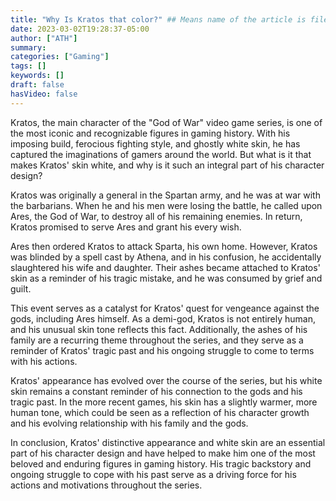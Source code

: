 ```yaml
---
title: "Why Is Kratos that color?" ## Means name of the article is filename
date: 2023-03-02T19:28:37-05:00
author: ["ATH"]
summary:
categories: ["Gaming"]
tags: []
keywords: []
draft: false
hasVideo: false
---
```


Kratos, the main character of the "God of War" video game series, is one of the most iconic and recognizable figures in gaming history. With his imposing build, ferocious fighting style, and ghostly white skin, he has captured the imaginations of gamers around the world. But what is it that makes Kratos' skin white, and why is it such an integral part of his character design?

Kratos was originally a general in the Spartan army, and he was at war with the barbarians. When he and his men were losing the battle, he called upon Ares, the God of War, to destroy all of his remaining enemies. In return, Kratos promised to serve Ares and grant his every wish.

Ares then ordered Kratos to attack Sparta, his own home. However, Kratos was blinded by a spell cast by Athena, and in his confusion, he accidentally slaughtered his wife and daughter. Their ashes became attached to Kratos' skin as a reminder of his tragic mistake, and he was consumed by grief and guilt.

This event serves as a catalyst for Kratos' quest for vengeance against the gods, including Ares himself. As a demi-god, Kratos is not entirely human, and his unusual skin tone reflects this fact. Additionally, the ashes of his family are a recurring theme throughout the series, and they serve as a reminder of Kratos' tragic past and his ongoing struggle to come to terms with his actions.

Kratos' appearance has evolved over the course of the series, but his white skin remains a constant reminder of his connection to the gods and his tragic past. In the more recent games, his skin has a slightly warmer, more human tone, which could be seen as a reflection of his character growth and his evolving relationship with his family and the gods.

In conclusion, Kratos' distinctive appearance and white skin are an essential part of his character design and have helped to make him one of the most beloved and enduring figures in gaming history. His tragic backstory and ongoing struggle to cope with his past serve as a driving force for his actions and motivations throughout the series.
